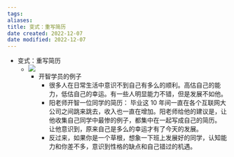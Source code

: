 ```yaml
---
tags: 
aliases: 
title: 变式：重写简历
date created: 2022-12-07
date modified: 2022-12-07
---
```

-   变式：重写简历
    -   ![](https://xxpic.oss-cn-qingdao.aliyuncs.com/pic/20220409190843.png)
        -   开智学员的例子
            -   很多人在日常生活中意识不到自己有多么的顺利。高估自己的能力，低估自己的幸运。有一些人明显能力不错，但是发展不如他。
            -   阳老师开智一位同学的简历： 毕业这 10 年间一直在各个互联网大公司之间跳来跳去，收入也一直在增加。阳老师给他的建议是，让他收集自己同学中最惨的例子，都集中在一起写成自己的简历。 让他意识到，原来自己是多么的幸运才有了今天的发展。
            -   反过来，如果你是一个草根，想象一下班上发展好的同学，认知能力和你差不多，意识到性格的缺点和自己错过的机遇。
